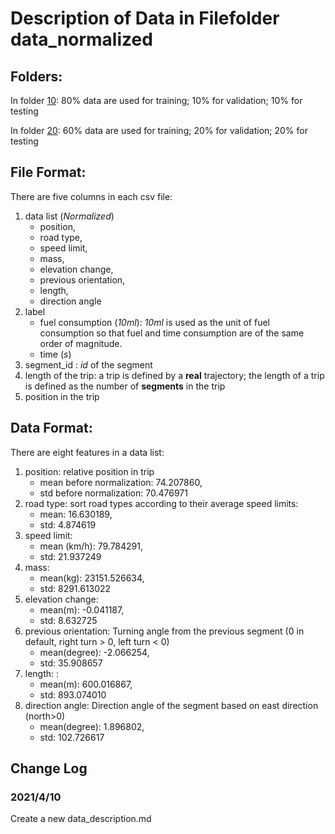 # Description of Data in Filefolder data_normalized

## Folders:

In folder [10](https://github.com/Trenchant-ymz/DeepLearning/tree/master/data_normalized/10): 80% data are used for training; 10% for validation; 10% for testing

In folder [20](https://github.com/Trenchant-ymz/DeepLearning/tree/master/data_normalized/20): 60% data are used for training; 20% for validation; 20% for testing

## File Format:
There are five columns in each csv file:
1. data list (*Normalized*)
    - position, 
    - road type, 
    - speed limit, 
    - mass, 
    - elevation change, 
    - previous orientation, 
    - length, 
    - direction angle
2. label
    - fuel consumption (*10ml*): *10ml* is used as the unit of fuel consumption so that fuel and time consumption are of the same order of magnitude.
    - time (*s*)
3. segment_id : *id* of the segment
4. length of the trip: a trip is defined by a **real** trajectory; the length of a trip is defined as the number of **segments** in the trip
5. position in the trip

## Data Format:
There are eight features in a data list:
1. position: relative position in trip
    - mean before normalization: 74.207860,
    - std before normalization: 70.476971 
2. road type: sort road types according to their average speed limits:
    - mean: 16.630189, 
    - std: 4.874619
3. speed limit:
    - mean (km/h): 79.784291, 
    - std: 21.937249
4. mass:
    - mean(kg): 23151.526634, 
    - std: 8291.613022
5. elevation change:
    - mean(m): -0.041187,
    - std: 8.632725
6. previous orientation: Turning angle from the previous segment (0 in default, right turn > 0, left turn < 0)
    - mean(degree): -2.066254,
    - std: 35.908657
7. length: :
    - mean(m): 600.016867,
    - std: 893.074010
8. direction angle: Direction angle of the segment based on east direction (north>0)
    - mean(degree): 1.896802,
    - std: 102.726617	




Change Log
-----

### 2021/4/10
Create a new data_description.md
